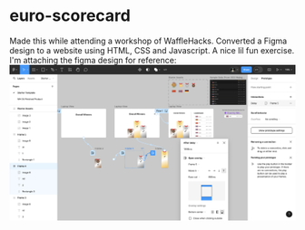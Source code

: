 # euro-scorecard

Made this while attending a workshop of WaffleHacks. Converted a Figma design to a website using HTML, CSS and Javascript. A nice lil fun exercise. I'm attaching the figma design for reference:
![FigmaDesign](FigmaDesign.png)
